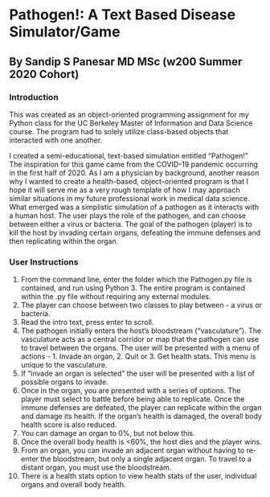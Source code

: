 # Pathogen!: A Text Based Disease Simulator/Game

## By Sandip S Panesar MD MSc (w200 Summer 2020 Cohort)

### Introduction

This was created as an object-oriented programming assignment for my Python class for the 
UC Berkeley Master of Information and Data Science course. 
The program had to solely utilize class-based objects that interacted with one another. 


I created a semi-educational, text-based simulation entitled “Pathogen!”
The inspiration for this game came from the COVID-19 pandemic occurring in the first half of 2020.
As I am a physician by background, another reason why I wanted to create a health-based,
object-oriented program is that I hope it will serve me as a very rough template of how I may
approach similar situations in my future professional work in medical data science. What
emerged was a simplistic simulation of a pathogen as it interacts with a human host. The
user plays the role of the pathogen, and can choose between either a virus or bacteria. The goal
of the pathogen (player) is to kill the host by invading certain organs, defeating the immune
defenses and then replicating within the organ.

### User Instructions
1. From the command line, enter the folder which the Pathogen.py file is contained, and
run using Python 3. The entire program is contained within the .py file without requiring
any external modules.
2. The player can choose between two classes to play between - a virus or bacteria.
3. Read the intro text, press enter to scroll.
4. The pathogen initially enters the host’s bloodstream (“vasculature”). The vasculature
acts as a central corridor or map that the pathogen can use to travel between the
organs. The user will be presented with a menu of actions - 1. Invade an organ, 2. Quit
or 3. Get health stats. This menu is unique to the vasculature.
5. If “invade an organ is selected” the user will be presented with a list of possible organs to
invade.
6. Once in the organ, you are presented with a series of options. The player must select to
battle before being able to replicate. Once the immune defenses are defeated, the player
can replicate within the organ and damage its health. If the organ’s health is damaged,
the overall body health score is also reduced.
7. You can damage an organ to 0%, but not below this.
8. Once the overall body health is <60%, the host dies and the player wins.
9. From an organ, you can invade an adjacent organ without having to re-enter the
bloodstream, but only a single adjacent organ. To travel to a distant organ, you must use
the bloodstream.
10. There is a health stats option to view health stats of the user, individual organs and
overall body health.
